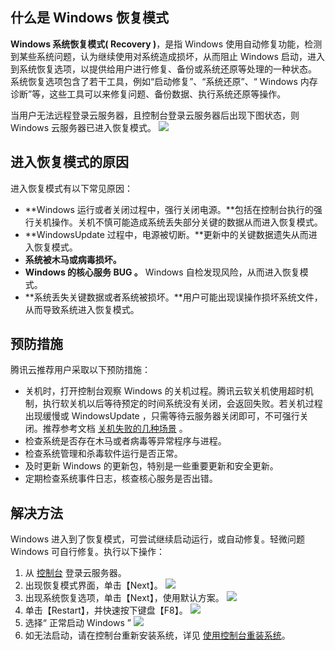 ## 什么是 Windows 恢复模式

**Windows 系统恢复模式( Recovery )**，是指 Windows 使用自动修复功能，检测到某些系统问题，认为继续使用对系统造成损坏，从而阻止 Windows 启动，进入到系统恢复选项，以提供给用户进行修复、备份或系统还原等处理的一种状态。
系统恢复选项包含了若干工具，例如“启动修复”、“系统还原”、“ Windows 内存诊断”等，这些工具可以来修复问题、备份数据、执行系统还原等操作。

当用户无法远程登录云服务器，且控制台登录云服务器后出现下图状态，则 Windows 云服务器已进入恢复模式。
![](//mc.qcloudimg.com/static/img/e278c336a415066dcb8fc58333395ac3/image.png)

## 进入恢复模式的原因
进入恢复模式有以下常见原因：

- **Windows 运行或者关闭过程中，强行关闭电源。**包括在控制台执行的强行关机操作。关机不慎可能造成系统丢失部分关键的数据从而进入恢复模式。
- **WindowsUpdate 过程中，电源被切断。**更新中的关键数据遗失从而进入恢复模式。
- **系统被木马或病毒损坏。**
- **Windows 的核心服务 BUG 。** Windows 自检发现风险，从而进入恢复模式。
- **系统丢失关键数据或者系统被损坏。**用户可能出现误操作损坏系统文件，从而导致系统进入恢复模式。

## 预防措施
腾讯云推荐用户采取以下预防措施：

 - 关机时，打开控制台观察 Windows 的关机过程。腾讯云软关机使用超时机制，执行软关机以后等待预定的时间系统没有关闭，会返回失败。若关机过程出现缓慢或 WindowsUpdate ，只需等待云服务器关闭即可，不可强行关闭。推荐参考文档 [关机失败的几种场景](https://intl.cloud.tencent.com/document/product/213/4933/doc/product/213/2917#2.-.E5.85.B3.E6.9C.BA.E5.A4.B1.E8.B4.A5.E7.9A.84.E5.87.A0.E7.A7.8D.E5.9C.BA.E6.99.AF2) 。
 - 检查系统是否存在木马或者病毒等异常程序与进程。
 - 检查系统管理和杀毒软件运行是否正常。
 - 及时更新 Windows 的更新包，特别是一些重要更新和安全更新。
 - 定期检查系统事件日志，核查核心服务是否出错。

## 解决方法
 Windows 进入到了恢复模式，可尝试继续启动运行，或自动修复。轻微问题 Windows 可自行修复。执行以下操作：

 1. 从 [控制台](https://console.cloud.tencent.com/cvm) 登录云服务器。
 2. 出现恢复模式界面，单击【Next】。
	![](//mc.qcloudimg.com/static/img/94a1cf0f55d2c449a9d026bbbad5e4cd/image.png)
 3. 出现系统恢复选项，单击【Next】，使用默认方案。
 ![](//mc.qcloudimg.com/static/img/d178865f822d2146eb3bb58f1b851294/image.png)
 4. 单击【Restart】，并快速按下键盘【F8】。
 ![](//mc.qcloudimg.com/static/img/ab2fdd697015fcb7e53b287052086b65/image.png)
 5. 选择“ 正常启动 Windows ”
 ![](https://main.qcloudimg.com/raw/c3c62a6d77a2fe41d0ad02899faa06ed.png)
 6. 如无法启动，请在控制台重新安装系统，详见 [使用控制台重装系统](https://intl.cloud.tencent.com/doc/product/213/4933#.E4.BD.BF.E7.94.A8.E6.8E.A7.E5.88.B6.E5.8F.B0.E9.87.8D.E8.A3.85.E7.B3.BB.E7.BB.9F3)。
